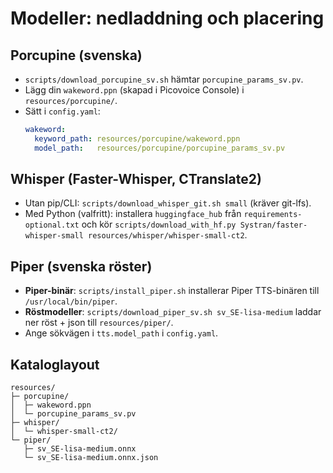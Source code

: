 # Modeller: nedladdning och placering

## Porcupine (svenska)
- `scripts/download_porcupine_sv.sh` hämtar `porcupine_params_sv.pv`.
- Lägg din `wakeword.ppn` (skapad i Picovoice Console) i `resources/porcupine/`.
- Sätt i `config.yaml`:
  ```yaml
  wakeword:
    keyword_path: resources/porcupine/wakeword.ppn
    model_path:   resources/porcupine/porcupine_params_sv.pv
  ```

## Whisper (Faster-Whisper, CTranslate2)
- Utan pip/CLI: `scripts/download_whisper_git.sh small` (kräver git-lfs).
- Med Python (valfritt): installera `huggingface_hub` från `requirements-optional.txt`
  och kör `scripts/download_with_hf.py Systran/faster-whisper-small resources/whisper/whisper-small-ct2`.

## Piper (svenska röster)
- **Piper-binär**: `scripts/install_piper.sh` installerar Piper TTS-binären till `/usr/local/bin/piper`.
- **Röstmodeller**: `scripts/download_piper_sv.sh sv_SE-lisa-medium` laddar ner röst + json till `resources/piper/`.
- Ange sökvägen i `tts.model_path` i `config.yaml`.

## Kataloglayout
```
resources/
├─ porcupine/
│  ├─ wakeword.ppn
│  └─ porcupine_params_sv.pv
├─ whisper/
│  └─ whisper-small-ct2/
└─ piper/
   ├─ sv_SE-lisa-medium.onnx
   └─ sv_SE-lisa-medium.onnx.json
```
